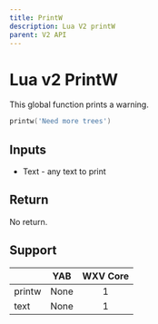 ```yaml
---
title: PrintW
description: Lua V2 printW
parent: V2 API
---
```

# Lua v2 PrintW

This global function prints a warning.

```lua
printw('Need more trees')
```

## Inputs

- Text - any text to print

## Return

No return.

## Support

|        | YAB                    | WXV Core            |
| ------ | :--------------------: | :-----------------: |
| printw | <span none>None</span> | <span full>1</span> |
| text   | <span none>None</span> | <span full>1</span> |
